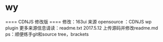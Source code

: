 # wy 
==== CDNJS 修改版 ====
修改：163ui
来源 opensource ：CDNJS wp plugin
更多来源信息请读：readme.txt
2017.5.12 上传源码并修改readme.md
ps：顺便练手git和source tree，brackets